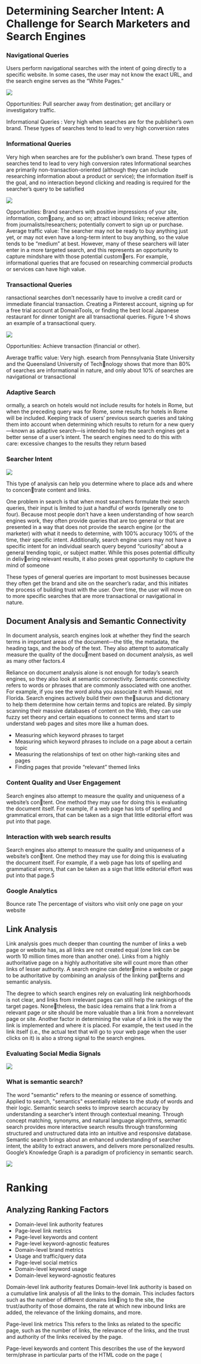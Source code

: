 # Determining Searcher Intent: A Challenge for Search Marketers and Search Engines

### Navigational Queries

Users perform navigational searches with the intent of going directly to a specific website. In some cases, the user may not know the exact URL, and the search engine serves as the “White Pages.”

![](md-img/2021-03-16-17-48-19.png)

Opportunities: Pull searcher away from destination; get ancillary or investigatory traffic.

Informational Queries :  Very high when searches are for the publisher’s own brand. These types of searches tend to lead to very high conversion rates

### Informational Queries

Very high when searches are for the publisher’s own brand. These types of searches tend to lead to very high conversion rates Informational searches are primarily non-transaction-oriented (although they can include researching information about a product or service); the information itself is the goal, and no interaction beyond clicking and reading is required for the searcher’s query to be satisfied

![](md-img/2021-03-16-18-01-48.png)

Opportunities: Brand searchers with positive impressions of your site, information, company, and so on; attract inbound links; receive attention from journalists/researchers;
potentially convert to sign up or purchase.
Average traffic value: The searcher may not be ready to buy anything just yet, or may not even have a long-term intent to buy anything, so the value tends to be “medium” at best. However, many of these searchers will later enter in a more targeted search, and this represents an opportunity to capture mindshare with those potential customers. For example, informational queries that are focused on researching commercial products or services can have high value.


### Transactional Queries

ransactional searches don’t necessarily have to involve a credit card or immediate
financial transaction. Creating a Pinterest account, signing up for a free trial account at DomainTools, or finding the best local Japanese restaurant for dinner tonight are all transactional queries. Figure 1-4 shows an example of a transactional query.

![](md-img/2021-03-16-18-04-11.png)

Opportunities: Achieve transaction (financial or other).

Average traffic value: Very high.
esearch from Pennsylvania State University and the Queensland University of Technology shows that more than 80% of searches are informational in nature,  and only about 10% of searches are navigational or transactional

### Adaptive Search
ormally, a search on hotels would not include results for hotels in Rome, but when
the preceding query was for Rome, some results for hotels in Rome will be included. Keeping track of users’ previous search queries and taking them into account when determining which results to return for a new query—known as adaptive search—is intended to help the search engines get a better sense of a user’s intent. The search engines need to do this with care: excessive changes to the results they return based

### Searcher Intent

![](md-img/2021-03-16-19-27-57.png)

This type of analysis can help you determine where to place ads and where to concentrate content and links.

One problem in search is that when most searchers formulate their search queries,
their input is limited to just a handful of words (generally one to four). Because most people don’t have a keen understanding of how search engines work, they often provide queries that are too general or that are presented in a way that does not provide the search engine (or the marketer) with what it needs to determine, with 100% accuracy 100% of the time, their specific intent. Additionally, search engine users may not have a specific intent for an individual search query beyond “curiosity” about a general trending topic, or subject matter. While this poses potential difficulty in delivering relevant results, it also poses great opportunity to capture the mind of someone

These types of general queries are important to most businesses because they often get the brand and site on the searcher’s radar, and this initiates the process of building trust with the user. Over time, the user will move on to more specific searches that are more transactional or navigational in nature.


## Document Analysis and Semantic Connectivity

In document analysis, search engines look at whether they find the search terms in
important areas of the document—the title, the metadata, the heading tags, and the
body of the text. They also attempt to automatically measure the quality of the document based on document analysis, as well as many other factors.4

Reliance on document analysis alone is not enough for today’s search engines, so they also look at semantic connectivity. Semantic connectivity refers to words or phrases that are commonly associated with one another. For example, if you see the word aloha you associate it with Hawaii, not Florida. Search engines actively build their own thesaurus and dictionary to help them determine how certain terms and topics are related. By simply scanning their massive databases of content on the Web, they can use fuzzy set theory and certain equations to connect terms and start to understand web pages and sites more like a human does.

- Measuring which keyword phrases to target
- Measuring which keyword phrases to include on a page about a certain topic
- Measuring the relationships of text on other high-ranking sites and pages
- Finding pages that provide “relevant” themed links

### Content Quality and User Engagement

Search engines also attempt to measure the quality and uniqueness of a website’s content. One method they may use for doing this is evaluating the document itself. For example, if a web page has lots of spelling and grammatical errors, that can be taken as a sign that little editorial effort was put into that page.

### Interaction with web search results

Search engines also attempt to measure the quality and uniqueness of a website’s content. One method they may use for doing this is evaluating the document itself. For example, if a web page has lots of spelling and grammatical errors, that can be taken as a sign that little editorial effort was put into that page.5

### Google Analytics

Bounce rate
The percentage of visitors who visit only one page on your website

## Link Analysis

Link analysis goes much deeper than counting the number of links a web page or website has, as all links are not created equal (one link can be worth 10 million times more than another one). Links from a highly authoritative page on a highly authoritative site will count more than other links of lesser authority. A search engine can determine a website or page to be authoritative by combining an analysis of the linking patterns and semantic analysis.

The degree to which search engines rely on evaluating link neighborhoods is not clear, and links from irrelevant pages can still help the rankings of the target pages. Nonetheless, the basic idea remains that a link from a relevant page or site should be more valuable than a link from a nonrelevant page or site.
Another factor in determining the value of a link is the way the link is implemented and where it is placed. For example, the text used in the link itself (i.e., the actual text that will go to your web page when the user clicks on it) is also a strong signal to the search engines.

### Evaluating Social Media Signals

![](md-img/2021-03-19-13-08-09.png)

### What is semantic search?
The word "semantic" refers to the meaning or essence of something. Applied to search, "semantics" essentially relates to the study of words and their logic. Semantic search seeks to improve search accuracy by understanding a searcher’s intent through contextual meaning. Through concept matching, synonyms, and natural language algorithms, semantic search provides more interactive search results through transforming structured and unstructured data into an intuitive and responsive database. Semantic search brings about an enhanced understanding of searcher intent, the ability to extract answers, and delivers more personalized results. Google’s Knowledge Graph is a paradigm of proficiency in semantic search.

![](md-img/2021-03-19-13-17-55.png)

# Ranking
## Analyzing Ranking Factors

- Domain-level link authority features
- Page-level link metrics
- Page-level keywords and content
- Page-level keyword-agnostic features
- Domain-level brand metrics
- Usage and traffic/query data
- Page-level social metrics
- Domain-level keyword usage
- Domain-level keyword-agnostic features

Domain-level link authority features
Domain-level link authority is based on a cumulative link analysis of all the links to the domain. This includes factors such as the number of different domains linking to the site, the trust/authority of those domains, the rate at which new inbound links are added, the relevance of the linking domains, and more.

Page-level link metrics
This refers to the links as related to the specific page, such as the number of links, the relevance of the links, and the trust and authority of the links received by the page.

Page-level keywords and content
This describes the use of the keyword term/phrase in particular parts of the HTML
code on the page (<title> tag, <h1>, alt attributes, etc.).

Page-level features other than keywords
Factors included here are page elements such as the number of links on the page,
number of internal links, number of followed links, number of “nofollow” links,
and other similar factors.

Domain-level brand metrics
This factor includes search volume on the website’s brand name, mentions,
whether it has a presence in social media, and other brand-related metrics.

Page-level traffic/query data
Elements of this factor are click-through rate to the page in the search results,
bounce rate of visitors to the page, and other similar measurements.

Page-level social metrics
Social metrics considered include mentions, links, shares, likes, and other social
media site–based metrics. It should be emphasized that many SEO practitioners
believe that this is a ranking factor even though studies have since shown otherwise, and representatives from Google clearly state that social signals are not part of their algorithm.

Domain-level keyword usage
This refers to how keywords are used in the root or subdomain name, and how
impactful that might be on search engine rankings.

Domain-level keyword usage
This refers to how keywords are used in the root or subdomain name, and how
impactful that might be on search engine rankings.

## Negative Ranking Factors

Malware being hosted on the site
The search engines will act rapidly to penalize sites that contain viruses or Trojans.

Cloaking
Search engines want publishers to show the same content to the search engine as
is shown to users.

Pages on the sites with links for sale
Google has a strong policy against paid links, and sites that sell links may be
penalized.

Content that advertises paid links on the site
As an extension of the prior negative ranking factor, promoting the sale of paid
links may be a negative ranking factor.

Page speed
Back in 2010, Google’s Matt Cutts announced that Google was making page speed
a ranking factor. In general, it is believed that this is a negative factor for pages that are exceptionally slow.

## Google Search technique 

![](md-img/2021-03-19-17-10-53.png)

### Determining keyword difficulty

When you are building a web page, it can be useful to know how competitive the keyword is that you are going after, yet this information can be difficult to obtain. However, there are steps you can take to get some idea of how difficult it is to rank for a keyword. For example, the intitle: operator shows pages that are more focused on your search term than the pages returned without that operator (e.g., intitle:"dress boots”).
You can use different ratios to give you a sense of how competitive a keyword market is (higher results mean that it is more competitive). For example:
- dress boots (108,000,000) versus “dress boots” (2,020,000) versus intitle:"dress boots”(375,000)
- Ratio: 108,000/375 = 290:1
- Exact phrase ratio: 2,020/37 = 5.4:1

### Uncovering subscriber-only or deleted content

Uncovering subscriber-only or deleted conten
If no Cached link is available, use Google Translate to take your English document and

translate it from Spanish to English (this will reveal the content even though no
Cached link is available):

https://translate.google.com/?hl=en&sl=es&tl=en

### Identifying neighborhoods

The related: operator will look at the sites linking (the linking sites) to the specified site, and then see which other sites are commonly linked to by the linking sites. These are commonly referred to as neighborhoods, as there is clearly a strong relationship between
sites that share similar link graphs.


# SEO Planning: Customizing Your Strategy

- What the organization is trying to promote (service, product, content)
- Who the target market is (can be as simple as “women” or as detailed as personas)
- Brand (includes copy and messaging)
- Website structure (includes site architecture, navigational elements, and file/URL naming conventions)
- Current site content assets (includes images, videos, PDF files, white papers, case studies, articles)
- Ease with which the content and site structure can be modified (involves the CMS and web development teams)
- Editorial resources and calendar for content development (what content is developed, by whom, and on what timeline)
- Competitive landscape

## Business Factors That Impact Your SEO Strategy

Revenue and business models
The effective SEO strategy takes into account the purpose of the site—whether it
is to sell products, sell advertising, obtain leads, or gain membership signups. 

Target customers
Who are you trying to reach? This could be an age group, a gender group, or as
specific as people looking to buy a house within a specific neighborhood

Competitors
The competitive landscape is another big factor in your overall strategy. Competition may be strongly etrenched in one portion of the market online, and it may make sense to focus on a different segment

Branding goals
There may be search terms for which it is critical that you have top search exposure, for branding reasons.

Content development
An important part of SEO and general online success is the creation and optimization of high-quality content for your users. For most businesses, your capacity tocreate quality content on an ongoing basis can significantly improve your SEO efforts, both from a content-availability perspective (more content in the search engines) and from a user engagement and link development perspective (great content breeds great links and social sharing, both of which can positively influence SEO


How people search for products like yours
Understanding what customers do when they are searching for products or services like yours is one of the most basic functions of SEO

- The competitor discovers a unique, highly converting set of keywords.
- The competitor discovers a targeted, high-value link from an authoritative  ource.
- The competitor saturates a market segment, justifying your focus elsewhere.
- Weaknesses appear in the competitor’s strategy, which provide opportunities for exploitation.

## SWOT Analysis

![](md-img/2021-03-19-22-41-05.png)

- What sources of traffic are working well (converting on established site goals) for your site/business?
- Which projects/properties/partnerships are driving positive momentum toward traffic/revenue goals?
- Which of your content sections/types produces high traffic, conversions, and ROI?
- What changes have you made historically that produced significant value?

Determining the weaknesses can be tougher (and requires emotional separation from
the data):

- What content is currently driving low levels of search/visitor traffic?
- Which changes that were intended to produce positive results have shown little or no value?
- Which traffic sources are underperforming or underdelivering?
- What projects/properties/partnerships are being leveraged poorly, or not at all?

Parsing opportunities requires a combination of strength and weakness analysis. You want to find areas that are doing well but have room to expand, as well as those that have yet to be explored:

- What brainstormed but undeveloped or untested projects/ideas can have a significant, positive impact?
- What traffic sources currently sending good-quality traffic could be expanded to provide more value?
- What areas of weakness have direct paths to recovery?
- Which website changes have had positive results? Can these be applied more rigorously or to other areas for increased benefit?
- What new markets or new content areas are potentially viable or valuable for expansion?
- What sources of new content or new links have yet to be tapped?
- What third-party platforms (social media, content curators, etc.) can be utilized to expand reach and increase engagement?

Determining threats can be the most challenging of the tasks. You’ll need to combine

creative thinking with an honest assessment of your weaknesses and your competitors’ strengths, and consider the possibilities of macro-events that could shape your
website/company’s future:

- In your areas of weakness, which players in your market (or other, similar markets) are strong? How have they accomplished this?
- What shifts in human behavior, web usage, or market conditions could dramatically impact your business/site? (For example, consider the “what if people stopped searching and instead navigated the Web in different ways?” perspective. It is a bit “pie in the sky,” but we have already seen Craigslist make classifieds obsolete, and have witnessed Facebook start to take advertising market share from the search engines.)
- Which competitors have had the most success in your arena? How have they accomplished this? Where do they intersect with your business/customers?
- Are there any strategies implemented by startups in similar businesses that have had massive success in a particular arena that could be dangerous to your business if they were replicated in your market?

Conducting SWOT analysis from a web marketing and SEO perspective is certainly one
of the most valuable first steps you can take as an organization poised to expend
resources. If you haven’t taken the time to analyze the landscape from these bird’seye-view perspectives, you might end up like a great runner who’s simply gone off the course—sure, you’ll finish fast, but where will it take you?


## SMART Objectives

Specific objectives are important. It is easy to get caught up in the details of the plan and lose sight of the broader site objectives. You may think you want to rank #1 for this phrase or that, but in reality what you want is more granular than that: more leads, more page views, more customers. Perhaps you don’t even need more customers from organic search, but you want higher sales volumes, so in fact having the same number of orders but with a higher average order value would meet your objectives better.

Measurable objectives are essential if you are to manage the performance in meeting them—you can’t manage what you can’t measure. SEO practitioners have to help their clients or organizations come to grips with analytics, and not just the analytics software, but the actual processes of how to gather the data, how to sort it, and most importantly, how to use it to make informed decisions.

Achievable objectives are ones that can be accomplished with the available resources.
You could decide to put a man on Mars next year, for example, but it is just too big an undertaking to be feasible. You can be ambitious, but it is important to pick goals that can be met. You cannot possibly sell to more people than exist in your market. There are limits to markets, and at a certain point the only growth can come from opening new markets, or developing new products for the existing market.


Realistic objectives are about context and resources. It may be perfectly achievable to meet a certain objective, but only with greater resources than may be presently available. Even a top ranking on the most competitive terms around is achievable for a relevant product, but it is a realistic goal only if the resources required for such an effort are available.

Timelined objectives are the final part of the SMART methodology. If there is no timeline, no project can ever fail, because it can’t run out of time. SEO generally tends to take longer to implement and gather momentum than a paid search advertising campaign. It is important that you set milestones and deadlines so that you can manage expectations and course-correct.


EX: 

“We want to rank at #1 for loans” is not a SMART objective. It doesn’t identify the specific reason why the company thinks a #1 ranking will help it. It doesn’t have a timeline, so there is no way to fail. It doesn’t state an engine on which to be #1, s there’s a guaranteed argument if the intention is to rank well on both Google and Bing, but the result is only high rankings on Bing.
“We want to increase approved loan applications generated by organic search by 30%
over six months” is a far better objective. There is a deadline, and the company can certainly gauge progress toward the specific objective. The company can look at its current market share and the resources committed to see whether this is an achievable and realistic goal.

# SEO Implementation: First Stages

- Target keywords
- Cross-link relevant content (ex:“Frequently Bought Together” )
- Use anchor text, intuitively (instead click here in anchor, Use anchor text, intuitively)
- Use breadcrumb navigation
- Minimize link depth

### Single-Page Applications


Server rendering versus client-Only rendering.
If the website owner doesn’t care about achieving top ranking, and the only goal  is getting indexed—and, the only goal is to get indexed by Google, not any other search engine—then it is OK to do clientonly rendering with Angular. Google has gotten very good recently at indexing client rendered HTML. If you go down this route, you will need to do the following:

1. Enable push state in Angular so you get pretty URLs without the hash.
2. Implement UI Router or the new Component Router in Angular so you can map URLs to pages.
3. Follow all normal SEO best practices for page titles, URLs, content, etc. Nothing changes here.
4. Optimize the heck out of the initial page load—a major mistake many make is thinking initial page load time for client-rendered apps doesn’t matter, but it does!

While the above approach will work for Google indexing, you will perform better in
organic search with server rendering. The reasons for this are:

The options for server rendering are as follows:
- Implement in PHP or another language. This will work but requires that you duplicate all pages, which is generally not feasible unless you have a small/simple site.
- Use Prerender.io or a similar service. This works but can get expensive for larger ites, can be tricky to set up, and you need to be OK with long page cache times (i.e., server pages are one day old).
- Build a custom solution off the Jangular library. Although this works, it does require a lot of heavy lifting.



# Auditing an Existing Site to Identify SEO Problems

1. Check SEO FROG

2. Page load time
3. Mobile-friendliness
4. Usability
5. Accessibility/spiderability
6. Search engine health checks

- Perform a site:<yourdomain.com> search in the search engines to check how many of your pages appear to be in the index. Compare this to the number of unique pages you believe you have on your site. Also, check indexation numbers in your Google Search Console and Bing Webmaster Tools accounts.
- Check the Google cache to make sure the cached versions of your pages look the same as the live versions.
- Check to ensure major search engine Search Console and Webmaster Tools accounts have been verified for the domain (and any subdomains, for mobile or other content areas). Google and Bing currently offer site owner validation to “peek” under the hood of how the engines view your site.
- Test a search on your brand terms to make sure you are ranking for them (if not, you may be suffering from a penalty; be sure to check your associated Search Console/Webmaster Tools accounts to see if there are any identifiable penalties,  r any other helpful information).

7. Keyword health checks

8. Duplicate content checks

The first thing you should do is make sure the non-www versions of your pages (i.e., http://yourdomain.com) 301-redirect to the www versions (i.e., http://www.yourdomain.com), or vice versa (this is often called the canonical redirect

You can also use search operators such as inurl: and intitle: (refer back to Table 2-1 for a refresher) to check for duplicate content. For example, if you have URLs for pages that have distinctive components to them

9. URL checks Make sure you have clean, short, descriptive URLs

10. HTML <title> tag review

Make sure the <title> tag on each page of the site is unique and descriptive. If you want to include your company brand name in the title, consider putting it at the end of the <title> tag, not at the beginning, as placing keywords at the front of a page title (generally referred to as prominence) brings ranking benefits. Also check to ensure the <title> tag is fewer than 70 characters long, or 512 pixels wide.

11. Content review

12. Meta tag review

13. Sitemaps file and robots.txt file verification

14. URL redirect checks
Use a server header checker such as Redirect Check or RedirectChecker.org

15. Internal linking checks

16. Avoidance of unnecessary subdomains

The engines may not apply the entirety of a domain’s trust and link authority weight to subdomains. This is largely due to the fact that a subdomain could be under the control of a different party, and therefore in the search engine’s eyes it needs to be separately evaluated. In the great majority of cases, content that gets placed within its own subdomain can easily go in a subfolder, such as site.com/content, as opposed to the subdomain content.site.com.

17. External linking

Check the inbound links to the site by performing a backlink analysis. 

- https://smart.linkresearchtools.com/new/
- https://moz.com/link-explorer
- https://majestic.com/
- https://ahrefs.com/site-explorer

Lastly, check how the backlink profile for the site compares to the backlink profiles of its major competitors. Make sure that there are enough external links to your site, and that there are enough high-quality links in the mix

18. Image alt attributes

19. Code quality

20. Importance of Keyword Reviews

- Keyword Research
- Site architecture
- Keyword mapping
- Site reView 

21. Keyword Cannibalization (BAD THING)

Keyword cannibalization typically starts when a website’s information architecture calls for the targeting of a single term or phrase on multiple pages of the site. This is often done unintentionally, but it can result in several or even dozens of pages that have the same keyword target in the title and header tags. Figure 4-4 shows the problem

![](md-img/2021-03-22-14-01-39.png)

to one particular keyword (in the example in Figure 4-4 the keyword is snowboards). For clarity’s sake, Google doesn’t interpret this as meaning that your site as a whole is more relevant to snowboards or should rank higher than the
competition. Instead, it forces Google to choose among the many versions of the page and pick the one it feels best fits the query. When this happens, you lose out on a number of rank-boosting features:

- Internal anchor text: 
because you’re pointing to so many different pages with the same subject, you
can’t concentrate the value and weight of internal, thematically relevant anchor
text on one target

- External Link
four sites link to one of your pages on snowboards, three sites link to another of
your snowboard pages, and six sites link to yet another snowboard page, you’ve
split up your external link value among three topically similar pages, rather than
consolidating it into one

- Content quality
After three or four pages about the same primary topic, the value of your content
is going to suffer. You want the best possible single page to attract links and referrals, not a dozen bland, repetitive pages.

- Conversion rate
If one page is converting better than the others, it is a waste to have multiple lower-converting versions targeting the same traffic. If you want to do conversion If one page is converting better than the others, it is a waste to have multiple lower-converting versions targeting the same traffic. If you want to do conversion

https://www.optimizely.com/

22. Determining Top Competitors

Are their websites fully indexed by Google and Bing? In other words, are all their
web pages, including product pages, making it into the search engines’ databases?
You can go to each search engine and type in site:<theirdomain.com> to find out. A
competitor with only a small percentage of its site indexed in Google probably has
a site that is unfriendly to search spiders.

- Do their product and category pages have keyword-rich page titles (<title> tags) that are unique to each page? You can easily review an entire site’s page titles within Google or Bing by searching for site:<www.yourcompetitor.com>. Incidentally, this type of search can sometimes yield confidential information. A lot of webmasters do not realize that Google has discovered and indexed commercially sensitive content buried deep in their sites. For example, a Google search for business plan confidential filetype:doc can yield a lot of real business plans among the sample templates.
- Do their product and category pages have reasonably high PageRank scores?
- Is anchor text across the site, particularly in the navigation, descriptive but not keyword-stuffed?
- Are the websites getting penalized? You can overdo SEO. Too much keyword repetition or too many suspiciously well-optimized text links can yield a penalty for overoptimization. Sites can also be penalized for extensive amounts of duplicate content, for lack of high-quality content (referred to as “thin” content), and for

- What keywords are they targeting?
- Who’s linking to their home page, or to their top-selling product pages and category pages
- If it is a database-driven site, what technology workarounds are they using to get search engine spiders such as Googlebot to cope with the site being dynamic?
- What effect will their future SEO initiatives have on their site traffic?


https://www.alexa.com/siteinfo/compete.com
https://www.quantcast.com/
https://www.searchmetrics.com/
https://www.semrush.com/

23. Benchmark current site SEO

https://www.authoritylabs.com/

24. Customers Who Have Had a Positive Experienc

25. Followers, Friends, and Fans

